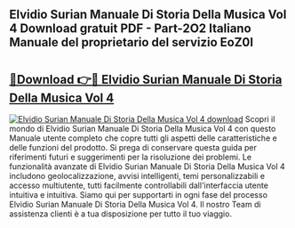 ## Elvidio Surian Manuale Di Storia Della Musica Vol 4 Download gratuit PDF - Part-2O2 Italiano Manuale del proprietario del servizio EoZ0I

# <h2><a href="http://dfgivdb.blite.top/?on=Elvidio+Surian+Manuale+Di+Storia+Della+Musica+Vol+4">🔗Download 👉🔴 Elvidio Surian Manuale Di Storia Della Musica Vol 4</a></h2>

[![Elvidio Surian Manuale Di Storia Della Musica Vol 4 download](https://i.imgur.com/lujVjoI.png)](http://dfgivdb.blite.top/?on=Elvidio+Surian+Manuale+Di+Storia+Della+Musica+Vol+4)
Scopri il mondo di Elvidio Surian Manuale Di Storia Della Musica Vol 4 con questo Manuale utente completo che copre tutti gli aspetti delle caratteristiche e delle funzioni del prodotto. Si prega di conservare questa guida per riferimenti futuri e suggerimenti per la risoluzione dei problemi. Le funzionalità avanzate di Elvidio Surian Manuale Di Storia Della Musica Vol 4 includono geolocalizzazione, avvisi intelligenti, temi personalizzabili e accesso multiutente, tutti facilmente controllabili dall'interfaccia utente intuitiva e intuitiva. Siamo qui per supportarti in ogni fase del processo Elvidio Surian Manuale Di Storia Della Musica Vol 4. Il nostro Team di assistenza clienti è a tua disposizione per tutto il tuo viaggio.
